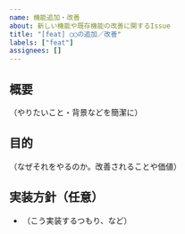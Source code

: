 ```yaml
---
name: 機能追加・改善
about: 新しい機能や既存機能の改善に関するIssue
title: "[feat] ◯◯の追加／改善"
labels: ["feat"]
assignees: []
---
```


## 概要

（やりたいこと・背景などを簡潔に）

## 目的

（なぜそれをやるのか。改善されることや価値）

## 実装方針（任意）

- （こう実装するつもり、など）
